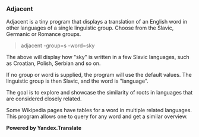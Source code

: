 ### Adjacent

Adjacent is a tiny program that displays a translation of an English word in other languages of a single linguistic group.
Choose from the Slavic, Germanic or Romance groups.

> adjacent -group=s -word=sky

The above will display how "sky" is written in a few Slavic languages, such as Croatian, Polish, Serbian and so on.

If no group or word is supplied, the program will use the default values.
The linguistic group is then Slavic, and the word is "language".

The goal is to explore and showcase the similarity of roots in languages that are considered closely related.

Some Wikipedia pages have tables for a word in multiple related languages. This program allows one to query for any word 
and get a similar overview.

**Powered by Yandex.Translate**
